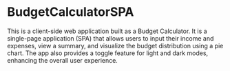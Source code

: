 # BudgetCalculatorSPA
This is a client-side web application built as a Budget Calculator. It is a single-page application (SPA) that allows users to input their income and expenses, view a summary, and visualize the budget distribution using a pie chart. The app also provides a toggle feature for light and dark modes, enhancing the overall user experience.
